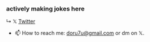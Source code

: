 ### actively making jokes here

↳
𝕏 [Twitter](https://x.com/dorutu_) 


- 📫 How to reach me: doru7u@gmail.com or dm on 𝕏.

